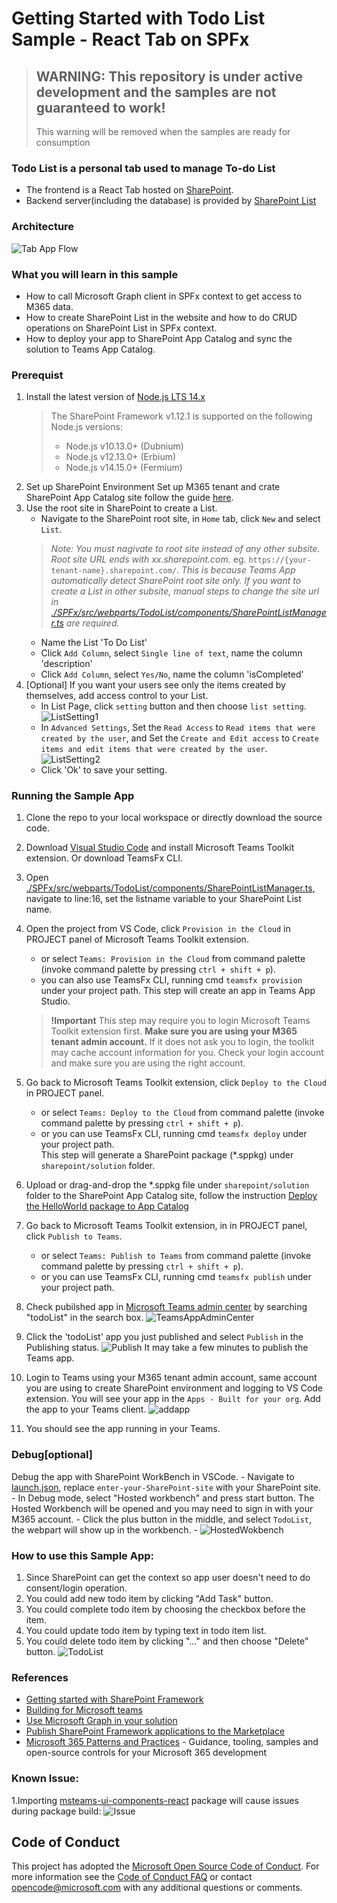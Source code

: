 # Getting Started with Todo List Sample - React Tab on SPFx

> ## WARNING: This repository is under active development and the samples are not guaranteed to work!
> This warning will be removed when the samples are ready for consumption

### Todo List is a personal tab used to manage To-do List

- The frontend is a React Tab hosted on [SharePoint](https://docs.microsoft.com/en-us/sharepoint/dev/spfx/build-for-teams-overview).
- Backend server(including the database) is provided by [SharePoint List](https://support.microsoft.com/en-us/office/introduction-to-lists-0a1c3ace-def0-44af-b225-cfa8d92c52d7) 

### Architecture

![Tab App Flow](images/TabAppFlow.jpg)

### What you will learn in this sample

- How to call Microsoft Graph client in SPFx context to get access to M365 data.
- How to create SharePoint List in the website and how to do CRUD operations on SharePoint List in SPFx context.
- How to deploy your app to SharePoint App Catalog and sync the solution to Teams App Catalog.

### Prerequist
1. Install the latest version of [Node.js LTS 14.x](https://nodejs.org/en/download/releases/)
    >  The SharePoint Framework v1.12.1 is supported on the following Node.js versions:
    >- Node.js v10.13.0+ (Dubnium)
    >- Node.js v12.13.0+ (Erbium)
    >- Node.js v14.15.0+ (Fermium) 
1. Set up SharePoint Environment
   Set up M365 tenant and crate SharePoint App Catalog site follow the guide [here](https://docs.microsoft.com/en-us/sharepoint/dev/spfx/set-up-your-developer-tenant).
1. Use the root site in SharePoint to create a List.
    - Navigate to the SharePoint root site, in `Home` tab, click `New` and select `List`. 
    > *Note: You must nagivate to root site instead of any other subsite. Root site URL ends with xx.sharepoint.com.* eg. `https://{your-tenant-name}.sharepoint.com/`. 
    > *This is because Teams App automatically detect SharePoint root site only. If you want to create a List in other subsite, manual steps to change the site url in* *[./SPFx/src/webparts/TodoList/components/SharePointListManager.ts](./SPFx/src/webparts/TodoList/components/SharePointListManager.ts) are required.*
    - Name the List 'To Do List'
    - Click `Add Column`, select `Single line of text`, name the column 'description'
    - Click `Add Column`, select `Yes/No`, name the column 'isCompleted'
1. [Optional] If you want your users see only the items created by themselves, add access control to your List.
    - In List Page, click `setting` button and then choose `list setting`.
    ![ListSetting1](images/ListSetting1.png)
    - In `Advanced Settings`, Set the `Read Access` to `Read items that were created by the user`, and Set the `Create and Edit access` to `Create items and edit items that were created by the user`.
    ![ListSetting2](images/ListSetting2.png)
    - Click 'Ok' to save your setting.

### Running the Sample App
1. Clone the repo to your local workspace or directly download the source code. 
1. Download [Visual Studio Code](https://code.visualstudio.com) and install Microsoft Teams Toolkit extension. Or download TeamsFx CLI.
1. Open [./SPFx/src/webparts/TodoList/components/SharePointListManager.ts](./SPFx/src/webparts/TodoList/components/SharePointListManager.ts), navigate to line:16, set the listname variable to your SharePoint List name.
1. Open the project from VS Code, click `Provision in the Cloud` in PROJECT panel of Microsoft Teams Toolkit extension. 
    - or select `Teams: Provision in the Cloud` from command palette (invoke command palette by pressing `ctrl + shift + p`). 
    - you can also use TeamsFx CLI, running cmd `teamsfx provision` under your project path.
    This step will create an app in Teams App Studio.
    > **!Important** This step may require you to login Microsoft Teams Toolkit extension first. **Make sure you are using your M365 tenant admin account.** 
    > If it does not ask you to login, the toolkit may cache account information for you. Check your login account and make sure you are using the right account.

1. Go back to Microsoft Teams Toolkit extension, click `Deploy to the Cloud` in PROJECT panel.
    - or select `Teams: Deploy to the Cloud` from command palette (invoke command palette by pressing `ctrl + shift + p`). 
    - or you can use TeamsFx CLI, running cmd `teamsfx deploy` under your project path.   
    This step will generate a SharePoint package (*.sppkg) under `sharepoint/solution` folder.
  
1. Upload or drag-and-drop the *.sppkg file under `sharepoint/solution` folder to the SharePoint App Catalog site, follow the instruction [Deploy the HelloWorld package to App Catalog](https://docs.microsoft.com/en-us/sharepoint/dev/spfx/web-parts/get-started/serve-your-web-part-in-a-sharepoint-page#deploy-the-helloworld-package-to-app-catalog)
1. Go back to Microsoft Teams Toolkit extension, in in PROJECT panel, click `Publish to Teams`. 
    - or select `Teams: Publish to Teams` from command palette (invoke command palette by pressing `ctrl + shift + p`).
    - or you can use TeamsFx CLI, running cmd `teamsfx publish` under your project path.

1. Check pubilshed app in [Microsoft Teams admin center](https://admin.teams.microsoft.com/policies/manage-apps) by searching "todoList" in the search box.
![TeamsAppAdminCenter](images/TeamsAppAdminCenter.png)
1. Click the 'todoList' app you just published and select `Publish` in the Publishing status.
![Publish](images/Publish.png)
It may take a few minutes to publish the Teams app.
1. Login to Teams using your M365 tenant admin account, same account you are using to create SharePoint environment and logging to VS Code extension. You will see your app in the `Apps - Built for your org`. Add the app to your Teams client.
![addapp](images/addapp.png)
1. You should see the app running in your Teams.

### Debug[optional]
Debug the app with SharePoint WorkBench in VSCode.
    - Navigate to [launch.json](.vscode/launch.json), replace `enter-your-SharePoint-site` with your SharePoint site.
    - In Debug mode, select "Hosted workbench" and press start button. The Hosted Workbench will be opened and you may need to sign in with your M365 account.
    - Click the plus button in the middle, and select `TodoList`, the webpart will show up in the workbench.
    - ![HostedWokbench](images/Workbench.png)

### How to use this Sample App:
1. Since SharePoint can get the context so app user doesn't need to do consent/login operation.
2. You could add new todo item by clicking "Add Task" button.
3. You could complete todo item by choosing the checkbox before the item.
4. You could update todo item by typing text in todo item list.
5. You could delete todo item by clicking "..." and then choose "Delete" button.
    ![TodoList](images/ToDoListCRUD.gif)


### References

- [Getting started with SharePoint Framework](https://docs.microsoft.com/en-us/sharepoint/dev/spfx/set-up-your-developer-tenant)
- [Building for Microsoft teams](https://docs.microsoft.com/en-us/sharepoint/dev/spfx/build-for-teams-overview)
- [Use Microsoft Graph in your solution](https://docs.microsoft.com/en-us/sharepoint/dev/spfx/web-parts/get-started/using-microsoft-graph-apis)
- [Publish SharePoint Framework applications to the Marketplace](https://docs.microsoft.com/en-us/sharepoint/dev/spfx/publish-to-marketplace-overview)
- [Microsoft 365 Patterns and Practices](https://aka.ms/m365pnp) - Guidance, tooling, samples and open-source controls for your Microsoft 365 development

### Known Issue:
1.Importing [msteams-ui-components-react](https://www.npmjs.com/package/msteams-ui-components-react) package will cause issues during package build:
![Issue](images/knownissue.png)

## Code of Conduct
This project has adopted the [Microsoft Open Source Code of Conduct](https://opensource.microsoft.com/codeofconduct/).
For more information see the [Code of Conduct FAQ](https://opensource.microsoft.com/codeofconduct/faq/) or
contact [opencode@microsoft.com](mailto:opencode@microsoft.com) with any additional questions or comments.
